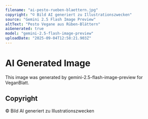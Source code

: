 ```yaml
---
filename: "ai-pesto-rueben-blaettern.jpg"
copyright: "© Bild AI generiert zu Illustrationszwecken"
source: "Gemini 2.5 Flash Image Preview"
altText: "Pesto Vegane aus Rüben-Blättern"
aiGenerated: true
model: "gemini-2.5-flash-image-preview"
uploadDate: "2025-09-04T12:58:21.903Z"
---
```


# AI Generated Image

This image was generated by gemini-2.5-flash-image-preview for VeganBlatt.

## Copyright
© Bild AI generiert zu Illustrationszwecken
